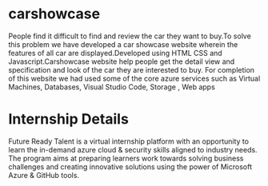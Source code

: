# carshowcase
People find it difficult to find and review the car they want to buy.To solve this problem we have developed a car showcase website wherein the features of all car are displayed.Developed using HTML CSS and Javascript.Carshowcase website help people get the detail view and specification and look of the car they are interested to buy. For completion of this website we had used some of the core azure services such as Virtual Machines, Databases, Visual Studio Code, Storage , Web apps

# Internship Details
Future Ready Talent is a virtual internship platform with an opportunity to learn the in-demand azure cloud & security skills aligned to industry needs. The program aims at preparing learners work towards solving business challenges and creating innovative solutions using the power of Microsoft Azure & GitHub tools.
